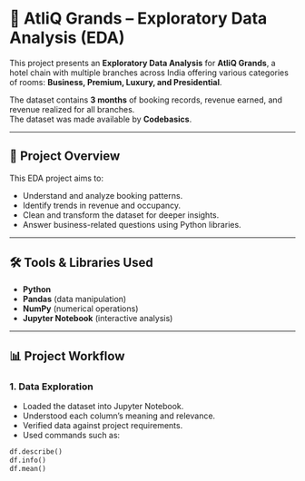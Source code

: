 # 🏨 AtliQ Grands – Exploratory Data Analysis (EDA)  

This project presents an **Exploratory Data Analysis** for **AtliQ Grands**, a hotel chain with multiple branches across India offering various categories of rooms: **Business, Premium, Luxury, and Presidential**.  

The dataset contains **3 months** of booking records, revenue earned, and revenue realized for all branches.  
The dataset was made available by **Codebasics**.  

---

## 📂 Project Overview
This EDA project aims to:
- Understand and analyze booking patterns.
- Identify trends in revenue and occupancy.
- Clean and transform the dataset for deeper insights.
- Answer business-related questions using Python libraries.

---

## 🛠 Tools & Libraries Used
- **Python**
- **Pandas** (data manipulation)
- **NumPy** (numerical operations)
- **Jupyter Notebook** (interactive analysis)

---

## 📊 Project Workflow

### **1. Data Exploration**
- Loaded the dataset into Jupyter Notebook.
- Understood each column’s meaning and relevance.
- Verified data against project requirements.
- Used commands such as:
```python
df.describe()
df.info()
df.mean()
